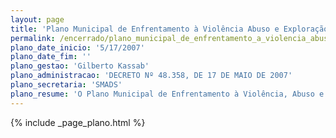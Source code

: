 ```yaml
---
layout: page
title: 'Plano Municipal de Enfrentamento à Violência Abuso e Exploração Sexual contra Crianças e Adolescentes da Cidade de São Paulo'
permalink: /encerrado/plano_municipal_de_enfrentamento_a_violencia_abuso_e_exploracao_sexual_contra_criancas_e_adolescentes_da_cidade_de_sao_paulo/
plano_date_inicio: '5/17/2007'
plano_date_fim: ''
plano_gestao: 'Gilberto Kassab'
plano_administracao: 'DECRETO Nº 48.358, DE 17 DE MAIO DE 2007'
plano_secretaria: 'SMADS'
plano_resume: 'O Plano Municipal de Enfrentamento à Violência, Abuso e Exploração Sexual contra Crianças e Adolescentes da Cidade de São Paulo é um marco na política de Assistência Social do município, pois, até então, na maior metrópole da América Latina, notória por ser um centro de turismo de negócios e de oportunidades, não havia uma estratégia para prevenir e combater, de forma integrada e intersetorial, a violência, o abuso e a exploração sexual contra crianças e adolescentes. O Plano, no entanto, não surgiu do dia para a noite. Sua discussão antecede a constituição da Comissão Municipal de Enfrentamento à Violência, Abuso e Exploração Sexual contra Crianças e Adolescentes, instituída pela Prefeitura de São Paulo, sancionada pelo Decreto nº 48.358 em 17 de maio de 2007, sob coordenação da Secretaria Municipal de Assistência e Desenvolvimento Social (SMADS). Em 2004, a Prefeitura de São Paulo, por meio de sua pasta da Assistência Social, promoveu seminários nas cinco macro-regiões, com palestrantes especializados nos diversos temas dos eixos que norteavam os Planos Estadual e Nacional. Naquela época, o Plano Municipal, apesar de finalizado, não foi lançado. Em 2005 a SMADS retomou as discussões, passando a revisá-lo com as coordenadoras do Serviço de Proteção Social às Crianças e Adolescentes Vítimas de Violência, Abuso e Exploração Sexual e suas Famílias (ex-Programa Sentinela), o Movimento Pacto São Paulo e o Ministério Público do Trabalho - 2ª Região. No ano seguinte, a SMADS iniciou a construção do Decreto para a constituição da Comissão Municipal, tendo como uma das atribuições a construção do Plano Municipal. Já constituída, a Comissão passa a discutir e formatar o Plano Municipal de Enfrentamento por meio de seus membros, que são representantes das diversas Secretarias Municipais, Conselhos e da sociedade civil ligada ao enfrentamento à violência contra crianças e adolescentes. '
---
```

<div>
{% include _page_plano.html %}
</div>
